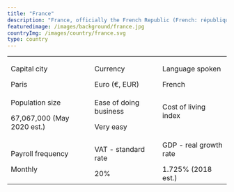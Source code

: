 ```yaml
---
title: "France"
description: "France, officially the French Republic (French: république française), is a country whose territory consists of metropolitan France in Western Europe and several overseas regions and territories. France is a developed country with the world's seventh-largest economy by nominal GDP, and the tenth-largest by PPP. In terms of aggregate household wealth, it ranks fourth in the world."
featuredimage: /images/background/france.jpg
countryImg: /images/country/france.svg
type: country
---
```


<div class='section'>
<div class='small table-wrapper'>

|                                                   |                                        |                                                  |
| ------------------------------------------------- | -------------------------------------- | ------------------------------------------------ |
| <p>Capital city</p>Paris                          | <p>Currency</p>Euro (€, EUR)           | <p>Language spoken</p>French                     |
| <p> Population size</p>67,067,000 (May 2020 est.) | <p>Ease of doing business</p>Very easy | <p>Cost of living index</p>$$$$                  |
| <p>Payroll frequency</p>Monthly                   | <p>VAT - standard rate</p>20%          | <p >GDP - real growth rate</p>1.725% (2018 est.) |

</div>
</div>
